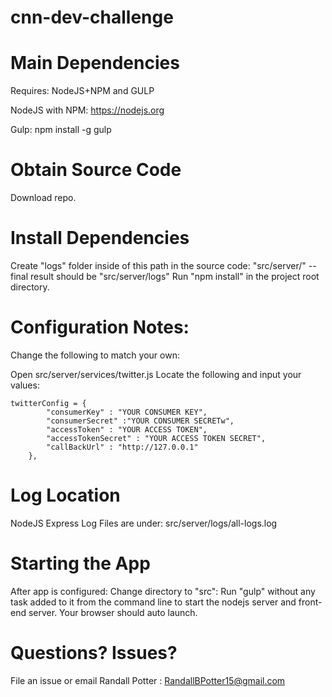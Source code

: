 # cnn-dev-challenge

# Main Dependencies
Requires: NodeJS+NPM and GULP

NodeJS with NPM: https://nodejs.org

Gulp:  npm install -g gulp

# Obtain Source Code
Download repo.

# Install Dependencies
Create "logs" folder inside of this path in the source code: "src/server/" -- final result should be "src/server/logs"
Run "npm install" in the project root directory.

# Configuration Notes:
Change the following to match your own:

Open src/server/services/twitter.js
Locate the following and input your values:
```
twitterConfig = {
        "consumerKey" : "YOUR CONSUMER KEY",
        "consumerSecret" :"YOUR CONSUMER SECRETw",
        "accessToken" : "YOUR ACCESS TOKEN",
        "accessTokenSecret" : "YOUR ACCESS TOKEN SECRET",
        "callBackUrl" : "http://127.0.0.1"
    },
```

# Log Location
NodeJS Express Log Files are under:
src/server/logs/all-logs.log

# Starting the App
After app is configured:
Change directory to "src":
Run "gulp" without any task added to it from the command line to start the nodejs server and front-end server.
Your browser should auto launch.

# Questions?  Issues?
File an issue or email Randall Potter : RandallBPotter15@gmail.com

